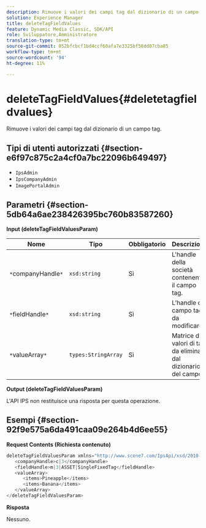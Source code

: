 ```yaml
---
description: Rimuove i valori dei campi tag dal dizionario di un campo tag.
solution: Experience Manager
title: deleteTagFieldValues
feature: Dynamic Media Classic, SDK/API
role: Sviluppatore,Amministratore
translation-type: tm+mt
source-git-commit: 052bfcbcf1bd4ccf60afa7e3325bf58dd07cba85
workflow-type: tm+mt
source-wordcount: '94'
ht-degree: 11%

---
```



# deleteTagFieldValues{#deletetagfieldvalues}

Rimuove i valori dei campi tag dal dizionario di un campo tag.

## Tipi di utenti autorizzati {#section-e6f97c875c2a4cf0a7bc22096b649497}

* `IpsAdmin`
* `IpsCompanyAdmin`
* `ImagePortalAdmin`

## Parametri {#section-5db64a6ae238426395bc760b83587260}

**Input (deleteTagFieldValuesParam)**

| Nome | Tipo | Obbligatorio | Descrizione |
|---|---|---|---|
| `*`companyHandle`*` | `xsd:string` | Sì | L&#39;handle della società contenente il campo tag. |
| `*`fieldHandle`*` | `xsd:string` | Sì | L’handle del campo tag da modificare. |
| `*`valueArray`*` | `types:StringArray` | Sì | Matrice di valori di tag da eliminare dal dizionario del campo. |

**Output (deleteTagFieldValuesParam)**

L&#39;API IPS non restituisce una risposta per questa operazione.

## Esempi {#section-92f9e575a6da491caa09e264b4d6ee55}

**Request Contents (Richiesta contenuto)**

```java
deleteTagFieldValuesParam xmlns="http://www.scene7.com/IpsApi/xsd/2010-01-31">
   <companyHandle>c|3</companyHandle>
   <fieldHandle>m|3|ASSET|SingleFixedTag</fieldHandle>
   <valueArray>
      <items>Pineapple</items>
      <items>Banana</items>
   </valueArray>
</deleteTagFieldValuesParam>
```

**Risposta**

Nessuno.
